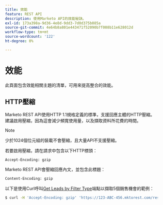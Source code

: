 ```yaml
---
title: 效能
feature: REST API
description: 使用Marketo API的效能秘訣。
exl-id: 173a398a-9d36-4e8d-9dd3-7d0d375b085a
source-git-commit: 4e64b8a801e443471f52090b7f008b11e628012d
workflow-type: tm+mt
source-wordcount: '122'
ht-degree: 0%

---
```


# 效能

此頁面包含效能相關主題的清單，可用來提高整合的效能。

## HTTP壓縮

Marketo REST API使用HTTP 1.1規格定義的標準，支援回應主體的HTTP壓縮。 建議啟用壓縮，因為這會減少頻寬使用量，以及擷取資料所花費的時間。

>[!NOTE]
>
>少於1024個位元組的裝載不會壓縮，且大量API不支援壓縮。

若要啟用壓縮，請在請求中包含以下HTTP標頭：

```html
Accept-Encoding: gzip
```

Marketo REST API會壓縮回應內文，並包含此標題：

```html
Content-Encoding: gzip
```

以下是使用Curl呼叫[Get Leads by Filter Type](https://developer.adobe.com/marketo-apis/api/mapi/#tag/Leads/operation/getLeadsByFilterUsingGET)端點以擷取5個銷售機會的範例：

```bash
$ curl -H 'Accept-Encoding: gzip' 'https://123-ABC-456.mktorest.com/rest/v1/leads.json?filterType=id&filterValues=4,5,7,12,13'
```
